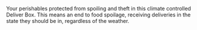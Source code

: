 Your perishables protected from spoiling and theft in this climate controlled Deliver Box. This means an end to food spoilage, receiving deliveries in the state they should be in, regardless of the weather.
